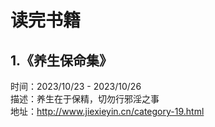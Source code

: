 # 读完书籍
## 1.《养生保命集》
时间：2023/10/23 - 2023/10/26  
描述：养生在于保精，切勿行邪淫之事  
地址：http://www.jiexieyin.cn/category-19.html  
